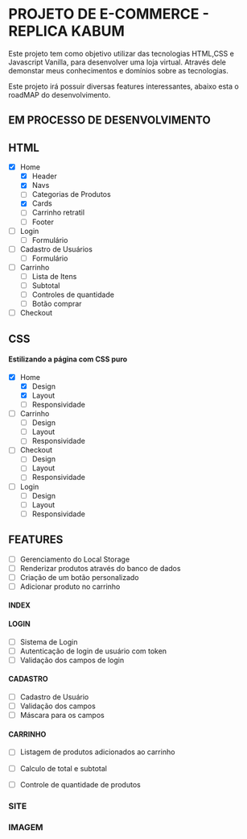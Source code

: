 # PROJETO DE E-COMMERCE - REPLICA KABUM
Este projeto tem como objetivo utilizar das tecnologias HTML,CSS e Javascript Vanilla, para desenvolver uma loja virtual.
Através dele demonstar meus conhecimentos e domínios sobre as tecnologias.

Este projeto irá possuir diversas features interessantes, abaixo esta o roadMAP do desenvolvimento.

## EM PROCESSO DE DESENVOLVIMENTO #
## HTML
- [X] Home
    - [x] Header
    - [x] Navs
    - [ ] Categorias de Produtos
    - [x] Cards
    - [ ] Carrinho retratil
    - [ ] Footer
- [ ] Login
    - [ ] Formulário
- [ ] Cadastro de Usuários
    - [ ] Formulário
- [ ] Carrinho
    - [ ] Lista de Itens
    - [ ] Subtotal
    - [ ] Controles de quantidade
    - [ ] Botão comprar
- [ ] Checkout

## CSS
#### Estilizando a página com CSS puro
- [X] Home
    - [x] Design
    - [x] Layout
    - [ ] Responsividade
- [ ] Carrinho
    - [ ] Design
    - [ ] Layout
    - [ ] Responsividade
- [ ] Checkout
    - [ ] Design
    - [ ] Layout
    - [ ] Responsividade
- [ ] Login
    - [ ] Design
    - [ ] Layout
    - [ ] Responsividade      
## FEATURES

- [ ] Gerenciamento do Local Storage
- [ ] Renderizar produtos através do banco de dados
- [ ] Criação de um botão personalizado
- [ ] Adicionar produto no carrinho

#### INDEX


#### LOGIN
  - [ ] Sistema de Login
  - [ ] Autenticação de login de usuário com token
  - [ ] Validação dos campos de login

#### CADASTRO
  - [ ] Cadastro de Usuário
  - [ ] Validação dos campos
  - [ ] Máscara para os campos

#### CARRINHO
  - [ ] Listagem de produtos adicionados ao carrinho
  - [ ] Calculo de total e subtotal
  - [ ] Controle de quantidade de produtos



### SITE
### IMAGEM
